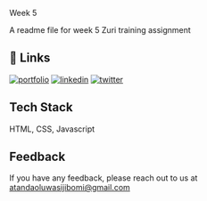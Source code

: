 
Week 5

A readme file for week 5 Zuri training assignment


## 🔗 Links
[![portfolio](https://img.shields.io/badge/my_portfolio-000?style=for-the-badge&logo=ko-fi&logoColor=white)](https://github.com/kingtanda)
[![linkedin](https://img.shields.io/badge/linkedin-0A66C2?style=for-the-badge&logo=linkedin&logoColor=white)](www.linkedin.com/in/atanda-oluwasijibomi-709162183)
[![twitter](https://img.shields.io/badge/twitter-1DA1F2?style=for-the-badge&logo=twitter&logoColor=white)](https://twitter.com/TheKingtanda)


## Tech Stack

HTML, CSS, Javascript




## Feedback

If you have any feedback, please reach out to us at atandaoluwasijibomi@gmail.com

